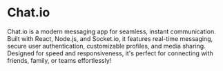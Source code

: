 # Chat.io
Chat.io is a modern messaging app for seamless, instant communication. Built with React, Node.js, and Socket.io, it features real-time messaging, secure user authentication, customizable profiles, and media sharing. Designed for speed and responsiveness, it's perfect for connecting with friends, family, or teams effortlessly!
